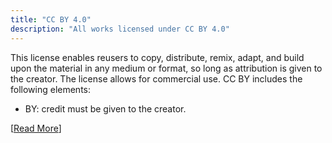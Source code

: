 ```yaml
---
title: "CC BY 4.0"
description: "All works licensed under CC BY 4.0"
---
```


This license enables reusers to copy, distribute, remix, adapt, and build upon the material in any medium or format, so long as attribution is given to the creator. The license allows for commercial use. CC BY includes the following elements:

- BY: credit must be given to the creator.

[[Read More](https://creativecommons.org/licenses/by/4.0/)]
